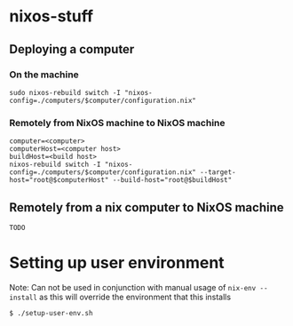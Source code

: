 # nixos-stuff


## Deploying a computer

### On the machine
```
sudo nixos-rebuild switch -I "nixos-config=./computers/$computer/configuration.nix" 
```

### Remotely from NixOS machine to NixOS machine
```
computer=<computer>
computerHost=<computer host>
buildHost=<build host>
nixos-rebuild switch -I "nixos-config=./computers/$computer/configuration.nix" --target-host="root@$computerHost" --build-host="root@$buildHost"
```

## Remotely from a nix computer to NixOS machine
```
TODO
```

# Setting up user environment

Note: Can not be used in conjunction with manual usage of `nix-env --install` as
this will override the environment that this installs

```
$ ./setup-user-env.sh
```
